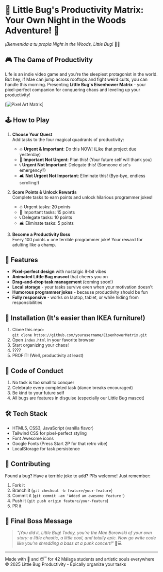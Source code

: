 # 🌙 Little Bug's Productivity Matrix: Your Own Night in the Woods Adventure! 🐞

*¡Bienvenida a tu propia Night in the Woods, Little Bug!* 🐞🌙

## 🎮 The Game of Productivity

Life is an indie video game and you're the sleepiest protagonist in the world. But hey, if Mae can jump across rooftops and fight weird cults, you can handle this morning. Presenting **Little Bug's Eisenhower Matrix** - your pixel-perfect companion for conquering chaos and leveling up your productivity!

[![Pixel Art Matrix](https://via.placeholder.com/800x400.png?text=Pixel+Art+Eisenhower+Matrix+Screenshot "Screenshot of the Eisenhower Matrix")]

## 🕹️ How to Play

1. **Choose Your Quest**  
   Add tasks to the four magical quadrants of productivity:
   - 🔥 **Urgent & Important**: Do this NOW! (Like that project due yesterday)
   - 📅 **Important Not Urgent**: Plan this! (Your future self will thank you)
   - 📞 **Urgent Not Important**: Delegate this! (Someone else's emergency?)
   - 🛋️ **Not Urgent Not Important**: Eliminate this! (Bye-bye, endless scrolling!)

2. **Score Points & Unlock Rewards**  
   Complete tasks to earn points and unlock hilarious programmer jokes!  
   - 🔥 Urgent tasks: 20 points
   - 📅 Important tasks: 15 points
   - 📞 Delegate tasks: 10 points
   - 🛋️ Eliminate tasks: 5 points

3. **Become a Productivity Boss**  
   Every 100 points = one terrible programmer joke! Your reward for adulting like a champ.

## 🎨 Features

- **Pixel-perfect design** with nostalgic 8-bit vibes
- **Animated Little Bug mascot** that cheers you on
- **Drag-and-drop task management** (coming soon!)
- **Local storage** - your tasks survive even when your motivation doesn't
- **Humorous programmer jokes** - because productivity should be fun
- **Fully responsive** - works on laptop, tablet, or while hiding from responsibilities

## 🚀 Installation (It's easier than IKEA furniture!)

1. Clone this repo:  
   `git clone https://github.com/yourusername/EisenhowerMatrix.git`
2. Open `index.html` in your favorite browser
3. Start organizing your chaos!
4. ????
5. PROFIT! (Well, productivity at least)

## 👾 Code of Conduct

1. No task is too small to conquer
2. Celebrate every completed task (dance breaks encouraged)
3. Be kind to your future self
4. All bugs are features in disguise (especially our Little Bug mascot)

## 🛠️ Tech Stack

- HTML5, CSS3, JavaScript (vanilla flavor)
- Tailwind CSS for pixel-perfect styling
- Font Awesome icons
- Google Fonts (Press Start 2P for that retro vibe)
- LocalStorage for task persistence

## 🤝 Contributing

Found a bug? Have a terrible joke to add? PRs welcome! Just remember:

1. Fork it
2. Branch it (`git checkout -b feature/your-feature`)
3. Commit it (`git commit -am 'Added an awesome feature'`)
4. Push it (`git push origin feature/your-feature`)
5. PR it

## 🌟 Final Boss Message

> *"¡You did it, Little Bug! Today, you're the Mae Borowski of your own story: a little chaotic, a little cool, and totally epic. Now go write code like you're shredding a bass at a punk concert!"* 🎸💻

---
Made with 🐞 and 😴 for 42 Málaga students and artistic souls everywhere  
© 2025 Little Bug Productivity - Epically organize your tasks
